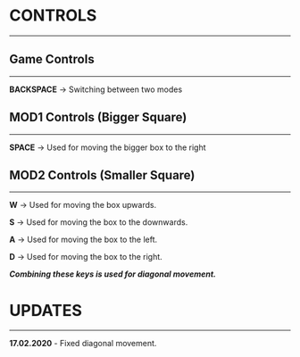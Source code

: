 

# CONTROLS
****

  ## Game Controls
****
   **BACKSPACE** -> Switching between two modes
   
  ## MOD1 Controls (Bigger Square)
   ****
   **SPACE** -> Used for moving the bigger box to the right
   
  ## MOD2 Controls (Smaller Square)
****
   **W** -> Used for moving the box upwards.
   
   **S** -> Used for moving the box to the downwards.
   
   **A** -> Used for moving the box to the left.
   
   **D** -> Used for moving the box to the right.

  _**Combining these keys is used for diagonal movement.**_


# UPDATES
****
**17.02.2020** - Fixed diagonal movement.



